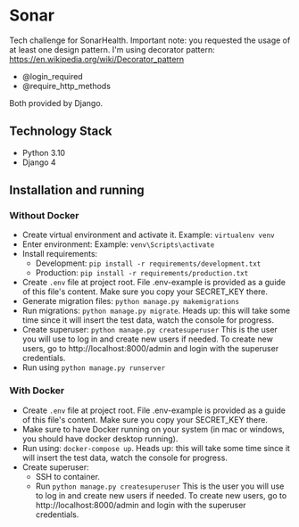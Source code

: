 # Sonar

Tech challenge for SonarHealth.
Important note: you requested the usage of at least one design pattern. I'm using decorator pattern:
https://en.wikipedia.org/wiki/Decorator_pattern

- @login_required
- @require_http_methods

Both provided by Django.

## Technology Stack

- Python 3.10
- Django 4

## Installation and running

### Without Docker

- Create virtual environment and activate it. Example: `virtualenv venv`
- Enter environment: Example: `venv\Scripts\activate`
- Install requirements:
    - Development: `pip install -r requirements/development.txt`
    - Production: `pip install -r requirements/production.txt`
- Create `.env` file at project root. File .env-example is provided as a guide of this file's content.
  Make sure you copy your SECRET_KEY there.
- Generate migration files: `python manage.py makemigrations`
- Run migrations: `python manage.py migrate`. Heads up: this will take some time since it will
  insert the test data, watch the console for progress.
- Create superuser: `python manage.py createsuperuser`
  This is the user you will use to log in and create new users if needed.
  To create new users, go to http://localhost:8000/admin and login with the superuser credentials.
- Run using `python manage.py runserver`

### With Docker

- Create `.env` file at project root. File .env-example is provided as a guide of this file's content.
  Make sure you copy your SECRET_KEY there.
- Make sure to have Docker running on your system (in mac or windows, you should have docker desktop running).
- Run using: `docker-compose up`. Heads up: this will take some time since it will
  insert the test data, watch the console for progress.
- Create superuser: 
  - SSH to container.
  - Run `python manage.py createsuperuser`
  This is the user you will use to log in and create new users if needed.
  To create new users, go to http://localhost:8000/admin and login with the superuser credentials.
